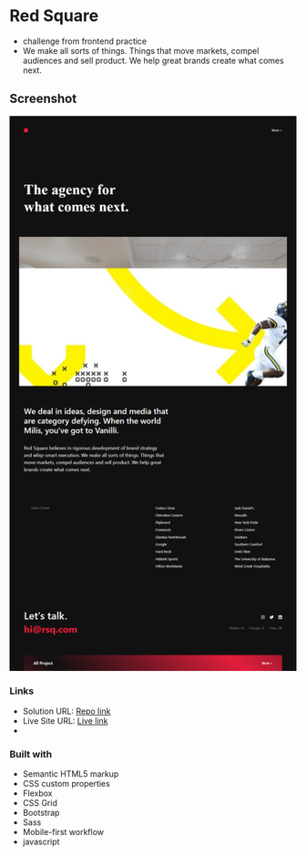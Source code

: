 # Red Square
- challenge from frontend practice
- We make all sorts of things. Things that move markets, compel audiences and sell product. We help great brands create what comes next.

## Screenshot
![Red Square](./design/redSqare.png)

### Links

- Solution URL: [Repo link](https://github.com/minalfatih/Red-Square)
- Live Site URL: [Live link](https://minalfatih.github.io/Red-Square/)
- 
### Built with

- Semantic HTML5 markup
- CSS custom properties
- Flexbox
- CSS Grid
- Bootstrap
- Sass
- Mobile-first workflow
- javascript
